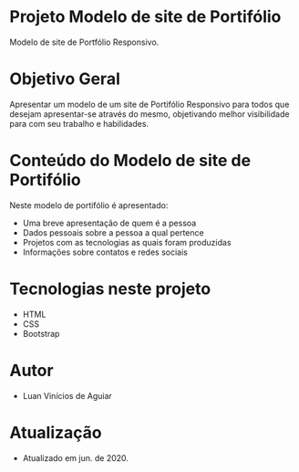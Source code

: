 # Projeto Modelo de site de Portifólio
Modelo de site de Portfólio Responsivo.

# Objetivo Geral
Apresentar um modelo de um site de Portifólio Responsivo para todos que desejam apresentar-se através do mesmo, objetivando melhor visibilidade para com seu trabalho e habilidades.

# Conteúdo do Modelo de site de Portifólio
Neste modelo de portifólio é apresentado:
- Uma breve apresentação de quem é a pessoa
- Dados pessoais sobre a pessoa a qual pertence
- Projetos com as tecnologias as quais foram produzidas
- Informações sobre contatos e redes sociais

# Tecnologias neste projeto
- HTML
- CSS
- Bootstrap

# Autor
- Luan Vinícios de Aguiar

# Atualização
- Atualizado em jun. de 2020.